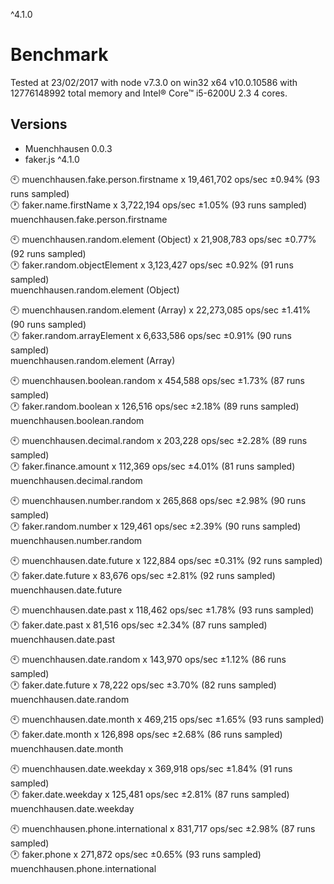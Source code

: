 ^4.1.0
# Benchmark
  
Tested at 23/02/2017
 with node v7.3.0 on win32 x64 v10.0.10586 with 12776148992 total memory and
 Intel® Core™ i5-6200U 2.3 4 cores.
  
## Versions
 - Muenchhausen 0.0.3
 - faker.js ^4.1.0
  
:clock10: muenchhausen.fake.person.firstname x 19,461,702 ops/sec ±0.94% (93 runs sampled)  
:clock1: faker.name.firstName x 3,722,194 ops/sec ±1.05% (93 runs sampled)  
muenchhausen.fake.person.firstname  


:clock10: muenchhausen.random.element (Object) x 21,908,783 ops/sec ±0.77% (92 runs sampled)  
:clock1: faker.random.objectElement x 3,123,427 ops/sec ±0.92% (91 runs sampled)  
muenchhausen.random.element (Object)  


:clock10: muenchhausen.random.element (Array) x 22,273,085 ops/sec ±1.41% (90 runs sampled)  
:clock1: faker.random.arrayElement x 6,633,586 ops/sec ±0.91% (90 runs sampled)  
muenchhausen.random.element (Array)  


:clock10: muenchhausen.boolean.random x 454,588 ops/sec ±1.73% (87 runs sampled)  
:clock1: faker.random.boolean x 126,516 ops/sec ±2.18% (89 runs sampled)  
muenchhausen.boolean.random  


:clock10: muenchhausen.decimal.random x 203,228 ops/sec ±2.28% (89 runs sampled)  
:clock1: faker.finance.amount x 112,369 ops/sec ±4.01% (81 runs sampled)  
muenchhausen.decimal.random  


:clock10: muenchhausen.number.random x 265,868 ops/sec ±2.98% (90 runs sampled)  
:clock1: faker.random.number x 129,461 ops/sec ±2.39% (90 runs sampled)  
muenchhausen.number.random  


:clock10: muenchhausen.date.future x 122,884 ops/sec ±0.31% (92 runs sampled)  
:clock1: faker.date.future x 83,676 ops/sec ±2.81% (92 runs sampled)  
muenchhausen.date.future  


:clock10: muenchhausen.date.past x 118,462 ops/sec ±1.78% (93 runs sampled)  
:clock1: faker.date.past x 81,516 ops/sec ±2.34% (87 runs sampled)  
muenchhausen.date.past  


:clock10: muenchhausen.date.random x 143,970 ops/sec ±1.12% (86 runs sampled)  
:clock1: faker.date.future x 78,222 ops/sec ±3.70% (82 runs sampled)  
muenchhausen.date.random  


:clock10: muenchhausen.date.month x 469,215 ops/sec ±1.65% (93 runs sampled)  
:clock1: faker.date.month x 126,898 ops/sec ±2.68% (86 runs sampled)  
muenchhausen.date.month  


:clock10: muenchhausen.date.weekday x 369,918 ops/sec ±1.84% (91 runs sampled)  
:clock1: faker.date.weekday x 125,481 ops/sec ±2.81% (87 runs sampled)  
muenchhausen.date.weekday  


:clock10: muenchhausen.phone.international x 831,717 ops/sec ±2.98% (87 runs sampled)  
:clock1: faker.phone x 271,872 ops/sec ±0.65% (93 runs sampled)  
muenchhausen.phone.international  


